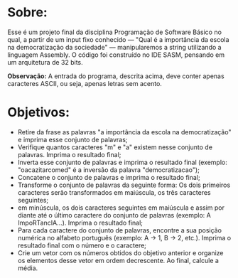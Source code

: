 # Sobre:
Esse é um projeto final da disciplina Programação de Software Básico no qual, a partir de um input fixo conhecido — "Qual é a importância da escola na democratização da
sociedade" — manipularemos a string utilizando a linguagem Assembly. O código foi construído no IDE SASM, pensando em um arquitetura de 32 bits.

**Observação:** A entrada do programa, descrita acima, deve conter apenas caracteres ASCII, ou seja, apenas letras sem acento.

# Objetivos:
- Retire da frase as palavras "a importância da escola na democratização" e imprima esse conjunto de palavras;
- Verifique quantos caracteres "m" e "a" existem nesse conjunto de palavras. Imprima o resultado final;
- Inverta esse conjunto de palavras e imprima o resultado final (exemplo: "oacazitarcomed" é a inversão da palavra "democratizacao");
- Concatene o conjunto de palavras e imprima o resultado final;
- Transforme o conjunto de palavras da seguinte forma: Os dois primeiros caracteres serão transformados em maiúscula, os três caracteres seguintes;
- em minúscula, os dois caracteres seguintes em maiúscula e assim por diante até o último caractere do conjunto de palavras (exemplo: A ImpoRTancIA...). 
Imprima o resultado final;
- Para cada caractere do conjunto de palavras, encontre a sua posição numérica no alfabeto português (exemplo: A -> 1, B -> 2, etc.). Imprima o resultado
final com o número e o caractere;
- Crie um vetor com os números obtidos do objetivo anterior e organize os elementos desse vetor em ordem decrescente. Ao final, calcule a média.



